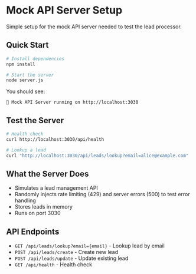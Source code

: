 # Mock API Server Setup

Simple setup for the mock API server needed to test the lead processor.

## Quick Start

```bash
# Install dependencies
npm install

# Start the server
node server.js
```

You should see:
```
🚀 Mock API Server running on http://localhost:3030
```

## Test the Server

```bash
# Health check
curl http://localhost:3030/api/health

# Lookup a lead
curl "http://localhost:3030/api/leads/lookup?email=alice@example.com"
```

## What the Server Does

- Simulates a lead management API
- Randomly injects rate limiting (429) and server errors (500) to test error handling
- Stores leads in memory
- Runs on port 3030

## API Endpoints

- `GET /api/leads/lookup?email={email}` - Lookup lead by email
- `POST /api/leads/create` - Create new lead  
- `POST /api/leads/update` - Update existing lead
- `GET /api/health` - Health check
